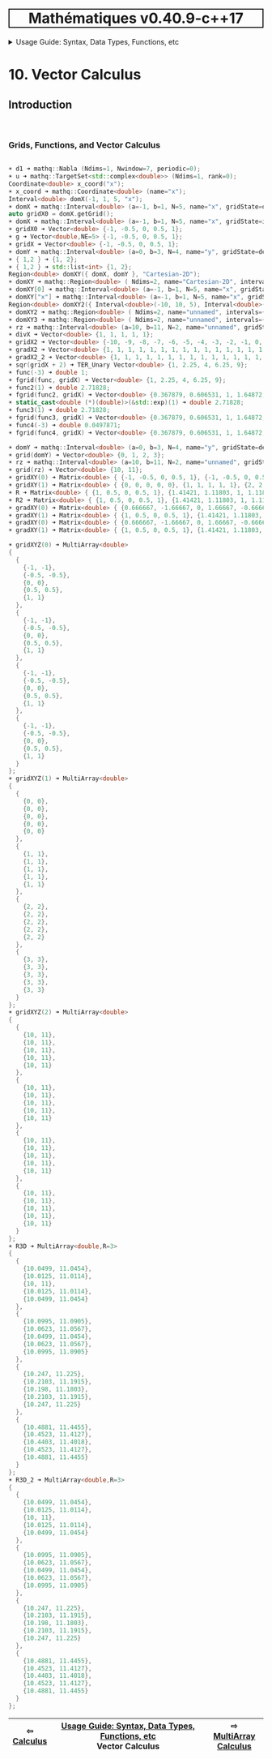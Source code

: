 <h1 style='border: 2px solid; text-align: center'>Mathématiques v0.40.9-c++17</h1>

<details>

<summary>Usage Guide: Syntax, Data Types, Functions, etc</summary>

# [Usage Guide: Syntax, Data Types, Functions, etc](../README.md)<br>
1. [Usage Guide Notation](../notation/README.md)<br>
2. [Scalar Types (Real, Imaginary, Complex & Quaternion)](../scalars/README.md)<br>
3. [Container Types (Vector, Matrix & MultiArray)](../multiarrays/README.md)<br>
4. [Operators](../operators/README.md)<br>
5. [Functions](../functions/README.md)<br>
6. [Linear Algebra](../linear-algebra/README.md)<br>
7. [Indexing, Masks, and Sorting](../indexing-sorting/README.md)<br>
8. [Ranges and Grids](../ranges-grids/README.md)<br>
9. [Calculus](../calculus/README.md)<br>
10. _Vector Calculus_ <br>
11. [MultiArray Calculus](../tensor-calculus/README.md)<br>
12. [Display of Results](../display/README.md)<br>
13. [FILE I/O](../file-io/README.md)<br>
14. [Debug Modes](../debug/README.md)<br>


</details>



# 10. Vector Calculus



## Introduction



<br>

### Grids, Functions, and Vector Calculus


```C++

☀ d1 ➜ mathq::Nabla (Ndims=1, Nwindow=7, periodic=0);
☀ u ➜ mathq::TargetSet<std::complex<double>> (Ndims=1, rank=0);
Coordinate<double> x_coord("x");
☀ x_coord ➜ mathq::Coordinate<double> (name="x");
Interval<double> domX(-1, 1, 5, "x");
☀ domX ➜ mathq::Interval<double> (a=-1, b=1, N=5, name="x", gridState=deflated);
auto gridX0 = domX.getGrid();
☀ domX ➜ mathq::Interval<double> (a=-1, b=1, N=5, name="x", gridState=inflated);
☀ gridX0 ➜ Vector<double> {-1, -0.5, 0, 0.5, 1};
☀ g ➜ Vector<double,NE=5> {-1, -0.5, 0, 0.5, 1};
☀ gridX ➜ Vector<double> {-1, -0.5, 0, 0.5, 1};
☀ domY ➜ mathq::Interval<double> (a=0, b=3, N=4, name="y", gridState=deflated);
☀ { 1,2 } ➜ {1, 2};
☀ { 1,2 } ➜ std::list<int> {1, 2};
Region<double> domXY({ domX, domY }, "Cartesian-2D");
☀ domXY ➜ mathq::Region<double> ( Ndims=2, name="Cartesian-2D", intervals={(a=-1, b=1, N=5, name="x", gridState=inflated), (a=0, b=3, N=4, name="y", gridState=deflated)} );
☀ domXY[0] ➜ mathq::Interval<double> (a=-1, b=1, N=5, name="x", gridState=inflated);
☀ domXY["x"] ➜ mathq::Interval<double> (a=-1, b=1, N=5, name="x", gridState=inflated);
Region<double> domXY2({ Interval<double>(-10, 10, 5), Interval<double>(0, 7, 4) });
☀ domXY2 ➜ mathq::Region<double> ( Ndims=2, name="unnamed", intervals={(a=-10, b=10, N=5, name="unnamed", gridState=deflated), (a=0, b=7, N=4, name="unnamed", gridState=deflated)} );
☀ domXY3 ➜ mathq::Region<double> ( Ndims=2, name="unnamed", intervals={(a=-10, b=10, N=5, name="unnamed", gridState=deflated), (a=0, b=7, N=4, name="unnamed", gridState=deflated)} );
☀ rz ➜ mathq::Interval<double> (a=10, b=11, N=2, name="unnamed", gridState=deflated);
☀ divX ➜ Vector<double> {1, 1, 1, 1, 1};
☀ gridX2 ➜ Vector<double> {-10, -9, -8, -7, -6, -5, -4, -3, -2, -1, 0, 1, 2, 3, 4, 5, 6, 7, 8, 9, 10};
☀ gradX2 ➜ Vector<double> {1, 1, 1, 1, 1, 1, 1, 1, 1, 1, 1, 1, 1, 1, 1, 1, 1, 1, 1, 1, 1};
☀ gradX2_2 ➜ Vector<double> {1, 1, 1, 1, 1, 1, 1, 1, 1, 1, 1, 1, 1, 1, 1, 1, 1, 1, 1, 1, 1};
☀ sqr(gridX + 2) ➜ TER_Unary Vector<double> {1, 2.25, 4, 6.25, 9};
☀ func(-3) ➜ double 1;
☀ fgrid(func, gridX) ➜ Vector<double> {1, 2.25, 4, 6.25, 9};
☀ func2(1) ➜ double 2.71828;
☀ fgrid(func2, gridX) ➜ Vector<double> {0.367879, 0.606531, 1, 1.64872, 2.71828};
☀ static_cast<double (*)(double)>(&std::exp)(1) ➜ double 2.71828;
☀ func3(1) ➜ double 2.71828;
☀ fgrid(func3, gridX) ➜ Vector<double> {0.367879, 0.606531, 1, 1.64872, 2.71828};
☀ func4(-3) ➜ double 0.0497871;
☀ fgrid(func4, gridX) ➜ Vector<double> {0.367879, 0.606531, 1, 1.64872, 2.71828};

☀ domY ➜ mathq::Interval<double> (a=0, b=3, N=4, name="y", gridState=deflated);
☀ grid(domY) ➜ Vector<double> {0, 1, 2, 3};
☀ rz ➜ mathq::Interval<double> (a=10, b=11, N=2, name="unnamed", gridState=deflated);
☀ grid(rz) ➜ Vector<double> {10, 11};
☀ gridXY(0) ➜ Matrix<double> { {-1, -0.5, 0, 0.5, 1}, {-1, -0.5, 0, 0.5, 1}, {-1, -0.5, 0, 0.5, 1}, {-1, -0.5, 0, 0.5, 1} };
☀ gridXY(1) ➜ Matrix<double> { {0, 0, 0, 0, 0}, {1, 1, 1, 1, 1}, {2, 2, 2, 2, 2}, {3, 3, 3, 3, 3} };
☀ R ➜ Matrix<double> { {1, 0.5, 0, 0.5, 1}, {1.41421, 1.11803, 1, 1.11803, 1.41421}, {2.23607, 2.06155, 2, 2.06155, 2.23607}, {3.16228, 3.04138, 3, 3.04138, 3.16228} };
☀ R2 ➜ Matrix<double> { {1, 0.5, 0, 0.5, 1}, {1.41421, 1.11803, 1, 1.11803, 1.41421}, {2.23607, 2.06155, 2, 2.06155, 2.23607}, {3.16228, 3.04138, 3, 3.04138, 3.16228} };
☀ gradXY(0) ➜ Matrix<double> { {0.666667, -1.66667, 0, 1.66667, -0.666667}, {-0.673967, -0.452828, -3.70074e-17, 0.452828, 0.673967}, {-0.445087, -0.24283, 0, 0.24283, 0.445087}, {-0.315896, -0.164443, -2.22045e-16, 0.164443, 0.315896} };
☀ gradXY(1) ➜ Matrix<double> { {1, 0.5, 0, 0.5, 1}, {1.41421, 1.11803, 1, 1.11803, 1.41421}, {2.23607, 2.06155, 2, 2.06155, 2.23607}, {3.16228, 3.04138, 3, 3.04138, 3.16228} };
☀ gradXY(0) ➜ Matrix<double> { {0.666667, -1.66667, 0, 1.66667, -0.666667}, {-0.673967, -0.452828, -3.70074e-17, 0.452828, 0.673967}, {-0.445087, -0.24283, 0, 0.24283, 0.445087}, {-0.315896, -0.164443, -2.22045e-16, 0.164443, 0.315896} };
☀ gradXY(1) ➜ Matrix<double> { {1, 0.5, 0, 0.5, 1}, {1.41421, 1.11803, 1, 1.11803, 1.41421}, {2.23607, 2.06155, 2, 2.06155, 2.23607}, {3.16228, 3.04138, 3, 3.04138, 3.16228} };

☀ gridXYZ(0) ➜ MultiArray<double> 
{
  {
    {-1, -1},
    {-0.5, -0.5},
    {0, 0},
    {0.5, 0.5},
    {1, 1}
  },
  {
    {-1, -1},
    {-0.5, -0.5},
    {0, 0},
    {0.5, 0.5},
    {1, 1}
  },
  {
    {-1, -1},
    {-0.5, -0.5},
    {0, 0},
    {0.5, 0.5},
    {1, 1}
  },
  {
    {-1, -1},
    {-0.5, -0.5},
    {0, 0},
    {0.5, 0.5},
    {1, 1}
  }
};
☀ gridXYZ(1) ➜ MultiArray<double> 
{
  {
    {0, 0},
    {0, 0},
    {0, 0},
    {0, 0},
    {0, 0}
  },
  {
    {1, 1},
    {1, 1},
    {1, 1},
    {1, 1},
    {1, 1}
  },
  {
    {2, 2},
    {2, 2},
    {2, 2},
    {2, 2},
    {2, 2}
  },
  {
    {3, 3},
    {3, 3},
    {3, 3},
    {3, 3},
    {3, 3}
  }
};
☀ gridXYZ(2) ➜ MultiArray<double> 
{
  {
    {10, 11},
    {10, 11},
    {10, 11},
    {10, 11},
    {10, 11}
  },
  {
    {10, 11},
    {10, 11},
    {10, 11},
    {10, 11},
    {10, 11}
  },
  {
    {10, 11},
    {10, 11},
    {10, 11},
    {10, 11},
    {10, 11}
  },
  {
    {10, 11},
    {10, 11},
    {10, 11},
    {10, 11},
    {10, 11}
  }
};
☀ R3D ➜ MultiArray<double,R=3> 
{
  {
    {10.0499, 11.0454},
    {10.0125, 11.0114},
    {10, 11},
    {10.0125, 11.0114},
    {10.0499, 11.0454}
  },
  {
    {10.0995, 11.0905},
    {10.0623, 11.0567},
    {10.0499, 11.0454},
    {10.0623, 11.0567},
    {10.0995, 11.0905}
  },
  {
    {10.247, 11.225},
    {10.2103, 11.1915},
    {10.198, 11.1803},
    {10.2103, 11.1915},
    {10.247, 11.225}
  },
  {
    {10.4881, 11.4455},
    {10.4523, 11.4127},
    {10.4403, 11.4018},
    {10.4523, 11.4127},
    {10.4881, 11.4455}
  }
};
☀ R3D_2 ➜ MultiArray<double,R=3> 
{
  {
    {10.0499, 11.0454},
    {10.0125, 11.0114},
    {10, 11},
    {10.0125, 11.0114},
    {10.0499, 11.0454}
  },
  {
    {10.0995, 11.0905},
    {10.0623, 11.0567},
    {10.0499, 11.0454},
    {10.0623, 11.0567},
    {10.0995, 11.0905}
  },
  {
    {10.247, 11.225},
    {10.2103, 11.1915},
    {10.198, 11.1803},
    {10.2103, 11.1915},
    {10.247, 11.225}
  },
  {
    {10.4881, 11.4455},
    {10.4523, 11.4127},
    {10.4403, 11.4018},
    {10.4523, 11.4127},
    {10.4881, 11.4455}
  }
};
```


| ⇦ <br />[Calculus](../calculus/README.md)  | [Usage Guide: Syntax, Data Types, Functions, etc](../README.md)<br />Vector Calculus<br /><img width=1000/> | ⇨ <br />[MultiArray Calculus](../tensor-calculus/README.md)   |
| ------------ | :-------------------------------: | ------------ |

